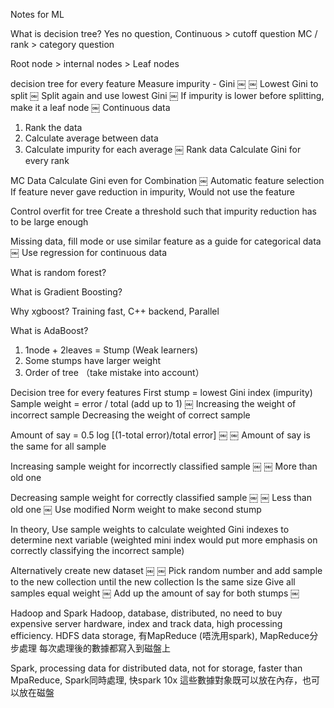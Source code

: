 Notes for ML

What is decision tree?
Yes no question, 
Continuous > cutoff question
MC / rank > category question

Root node > internal nodes > Leaf nodes

decision tree for every feature 
Measure impurity - Gini
￼
￼
Lowest Gini to split
￼
Split again and use lowest Gini
￼
If impurity is lower before splitting, make it a leaf node
￼
Continuous data
1. Rank the data
2. Calculate average between data
3. Calculate impurity for each average
￼
Rank data 
Calculate Gini for every rank

MC Data
Calculate Gini even for Combination
￼
Automatic feature selection
If feature never gave reduction in impurity,
Would not use the feature

Control overfit for tree
Create a threshold such that impurity reduction has to be large enough

Missing data, fill mode or use similar feature as a guide for categorical data
￼
Use regression for continuous data


What is random forest?


What is Gradient Boosting?

Why xgboost?
Training fast, C++ backend, Parallel


What is AdaBoost?
1. 1node + 2leaves = Stump (Weak learners)
2. Some stumps have larger weight 
3. Order of tree （take mistake into account）

Decision tree for every features
First stump = lowest Gini index (impurity)
Sample weight = error  / total (add up to 1)
￼
Increasing the weight of incorrect sample
Decreasing the weight of correct sample

Amount of say = 0.5 log [(1-total error)/total error]
￼
￼
Amount of say is the same for all sample 

Increasing sample weight for incorrectly classified sample
￼
￼
More than old one

Decreasing sample weight for correctly classified sample
￼
￼
Less than old one
￼
Use modified Norm weight to make second stump

In theory,
Use sample weights to calculate weighted Gini indexes to determine next variable (weighted mini index would put more emphasis on correctly classifying the incorrect sample)

Alternatively create new dataset
￼
￼
Pick random number and add sample to the new collection until the new collection Is the same size
Give all samples equal weight
￼
Add up the amount of say for both stumps
￼



Hadoop and Spark
Hadoop, database, distributed, no need to buy expensive server hardware, index and track data, high processing efficiency. HDFS data storage, 有MapReduce (唔洗用spark), MapReduce分步處理 每次處理後的數據都寫入到磁盤上

Spark, processing data for distributed data, not for storage, faster than MpaReduce, Spark同時處理, 快spark 10x 這些數據對象既可以放在內存，也可以放在磁盤
